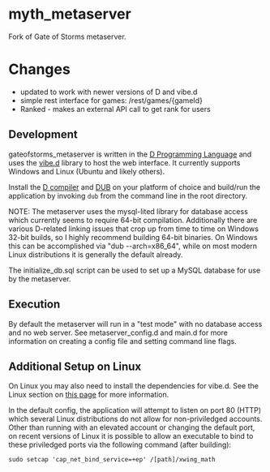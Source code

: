 # myth_metaserver
Fork of Gate of Storms metaserver.

# Changes
- updated to work with newer versions of D and vibe.d
- simple rest interface for games: /rest/games/{gameId}
- Ranked - makes an external API call to get rank for users

Development
-----------
gateofstorms_metaserver is written in the [D Programming Language](https://dlang.org/) and uses the [vibe.d](http://vibed.org/)
library to host the web interface. It currently supports Windows and Linux (Ubuntu and likely others).

Install the [D compiler](https://dlang.org/download.html) and [DUB](http://code.dlang.org/download) on your platform
of choice and build/run the application by invoking `dub` from the command line in the root directory.

NOTE: The metaserver uses the mysql-lited library for database access which currently seems to require 64-bit
compilation. Additionally there are various D-related linking issues that crop up from time to time on Windows 32-bit
builds, so I highly recommend building 64-bit binaries. On Windows this can be accomplished via "dub --arch=x86_64",
while on most modern Linux distributions it is generally the default already.

The initialize_db.sql script can be used to set up a MySQL database for use by the metaserver.

Execution
---------
By default the metaserver will run in a "test mode" with no database access and no web server. See metaserver_config.d
and main.d for more information on creating a config file and setting command line flags.

Additional Setup on Linux
-------------------------
On Linux you may also need to install the dependencies for vibe.d. See the Linux section on
[this page](https://github.com/vibe-d/vibe.d) for more information.

In the default config, the application will attempt to listen on port 80 (HTTP) which several Linux
distributions do not allow for non-priviledged accounts. Other than running with an elevated account or
changing the default port, on recent versions of Linux it is possible to allow an executable to bind to
these priviledged ports via the following command (after building):
```
sudo setcap 'cap_net_bind_service=+ep' /[path]/xwing_math
```
